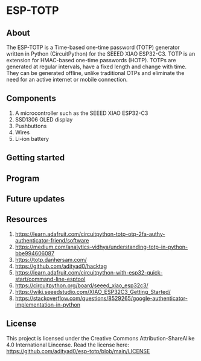 # ESP-TOTP

## About

The ESP-TOTP is a Time-based one-time password (TOTP) generator written in Python (CircuitPython) for the SEEED XIAO ESP32-C3. TOTP is an extension for HMAC-based one-time passwords (HOTP). TOTPs are generated at regular intervals, have a fixed length and change with time. They can be generated offline, unlike traditional OTPs and eliminate the need for an active internet or mobile connection.

## Components
1. A microcontroller such as the SEEED XIAO ESP32-C3
2. SSD1306 OLED display
3. Pushbuttons
4. Wires
5. Li-ion battery

## Getting started

## Program

## Future updates

## Resources
1. https://learn.adafruit.com/circuitpython-totp-otp-2fa-authy-authenticator-friend/software
2. https://medium.com/analytics-vidhya/understanding-totp-in-python-bbe994606087
3. https://totp.danhersam.com/
4. https://github.com/adityad0/hacktag
5. https://learn.adafruit.com/circuitpython-with-esp32-quick-start/command-line-esptool
6. https://circuitpython.org/board/seeed_xiao_esp32c3/
7. https://wiki.seeedstudio.com/XIAO_ESP32C3_Getting_Started/
8. https://stackoverflow.com/questions/8529265/google-authenticator-implementation-in-python

## License
This project is licensed under the Creative Commons Attribution-ShareAlike 4.0 International Lincense. Read the license here: https://github.com/adityad0/esp-totp/blob/main/LICENSE
